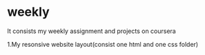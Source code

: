 # weekly
It consists my weekly assignment and projects on coursera

1.My resonsive website layout(consist one html and one css folder)
